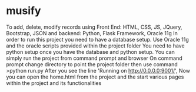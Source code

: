 # musify
To add, delete, modify records using Front End: HTML, CSS, JS, JQuery, Bootstrap, JSON and backend: Python, Flask Framework, Oracle 11g 
In order to run this project you need to have a database setup. Use Oracle 11g and the oracle scripts provided within the project folder
You need to have python setup
once you have the database and python setup. You can simply run the project from command prompt and browser
On command prompt change directory to point the project folder
then use command >python run.py
After you see the line 'Running on http://0.0.0.0:9001/', 
Now you can open the home.html from the project and the start various pages within the project and its functionalities
